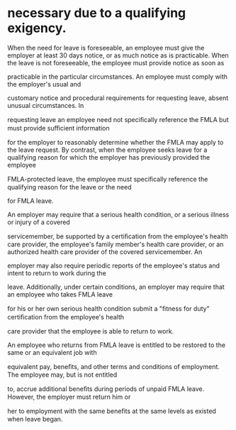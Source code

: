 # necessary due to a qualifying exigency.

When the need for leave is foreseeable, an employee must give the employer at least 30 days notice, or as much notice as is practicable. When the leave is not foreseeable, the employee must provide notice as soon as

practicable in the particular circumstances. An employee must comply with the employer's usual and

customary notice and procedural requirements for requesting leave, absent unusual circumstances. In

requesting leave an employee need not speciﬁcally reference the FMLA but must provide suﬃcient information

for the employer to reasonably determine whether the FMLA may apply to the leave request. By contrast, when the employee seeks leave for a qualifying reason for which the employer has previously provided the employee

FMLA-protected leave, the employee must speciﬁcally reference the qualifying reason for the leave or the need

for FMLA leave.

An employer may require that a serious health condition, or a serious illness or injury of a covered

servicemember, be supported by a certiﬁcation from the employee's health care provider, the employee's family member's health care provider, or an authorized health care provider of the covered servicemember. An

employer may also require periodic reports of the employee's status and intent to return to work during the

leave. Additionally, under certain conditions, an employer may require that an employee who takes FMLA leave

for his or her own serious health condition submit a "ﬁtness for duty" certiﬁcation from the employee's health

care provider that the employee is able to return to work.

An employee who returns from FMLA leave is entitled to be restored to the same or an equivalent job with

equivalent pay, beneﬁts, and other terms and conditions of employment. The employee may, but is not entitled

to, accrue additional beneﬁts during periods of unpaid FMLA leave. However, the employer must return him or

her to employment with the same beneﬁts at the same levels as existed when leave began.